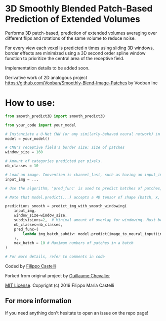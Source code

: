 # 3D Smoothly Blended Patch-Based Prediction of Extended Volumes

Performs 3D patch-based, prediction of extended volumes averaging over different
flips and rotations of the same volume to reduce noise.

For every view each voxel is predicted n times using sliding 3D windows, border
effects are minimized using a 3D second order spline window function to prioritize
the central area of the receptive field.

Implementation details to be added soon.

Derivative work of 2D analogous project https://github.com/Vooban/Smoothly-Blend-Image-Patches by Vooban Inc
# How to use:

```python
from smooth_predict3D import smooth_predict3D

from your_code import your_model

# Instanciate a U-Net CNN (or any similarly-behaved neural network) in the variable named `model`. We use a Keras model but it can be anything:
model = your_model()

# CNN's receptive field's border size: size of patches
window_size = 160

# Amount of categories predicted per pixels.
nb_classes = 10

# Load an image. Convention is channel_last, such as having an input_img.shape of: (x, y, z, nb_channels), where nb_channels is of 3 for regular RGB images. If your model has a different input scheme pre-transform the data.
input_img = ...

# Use the algorithm, 'pred_func' is used to predict batches of patches, in (batch, x, y, z, nb_channels), if your model has a different input scheme define pred_func as a function to accept (batch, x,y,z, channels) as input and return (batch, x,y,z, predict_classes)

# Note that model.predict(...) accepts a 4D tensor of shape (batch, x, y, z, nb_channels), such as a Keras model.

predictions_smooth = predict_img_with_smooth_windowing(
    input_img,
    window_size=window_size,
    subdivisions=2,  # Minimal amount of overlap for windowing. Must be an even number.
    nb_classes=nb_classes,
    pred_func=(
        lambda img_batch_subdiv: model.predict(image_to_neural_input(img_batch_subdiv))
    ),
    max_batch = 10 # Maximum numbers of patches in a batch
)

# For more details, refer to comments in code
```
Coded by [Filippo Castelli](https://github.com/filippocastelli)

Forked from original project by [Guillaume Chevalier](https://github.com/guillaume-chevalier)

[MIT License](https://github.com/filippocastelli/smooth_predict3D/blob/master/LICENSE). Copyright (c) 2019 Filippo Maria Castelli

## For more information

If you need anything don't hesitate to open an issue on the repo page!
